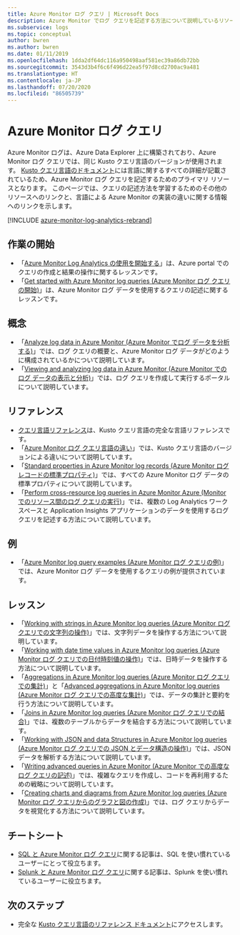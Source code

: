 ```yaml
---
title: Azure Monitor ログ クエリ | Microsoft Docs
description: Azure Monitor でログ クエリを記述する方法について説明しているリソースへの参照。
ms.subservice: logs
ms.topic: conceptual
author: bwren
ms.author: bwren
ms.date: 01/11/2019
ms.openlocfilehash: 1dda2df64dc116a950498aaf581ec39a86db72bb
ms.sourcegitcommit: 3543d3b4f6c6f496d22ea5f97d8cd2700ac9a481
ms.translationtype: HT
ms.contentlocale: ja-JP
ms.lasthandoff: 07/20/2020
ms.locfileid: "86505739"
---
```

# <a name="azure-monitor-log-queries"></a>Azure Monitor ログ クエリ

Azure Monitor ログは、Azure Data Explorer 上に構築されており、Azure Monitor ログ クエリでは、同じ Kusto クエリ言語のバージョンが使用されます。 [Kusto クエリ言語のドキュメント](/azure/kusto/query)には言語に関するすべての詳細が記載されているため、Azure Monitor ログ クエリを記述するためのプライマリ リソースとなります。 このページでは、クエリの記述方法を学習するためのその他のリソースへのリンクと、言語による Azure Monitor の実装の違いに関する情報へのリンクを示します。

[!INCLUDE [azure-monitor-log-analytics-rebrand](../../../includes/azure-monitor-log-analytics-rebrand.md)]

## <a name="getting-started"></a>作業の開始

- 「[Azure Monitor Log Analytics の使用を開始する](get-started-portal.md)」は、Azure portal でのクエリの作成と結果の操作に関するレッスンです。
- 「[Get started with Azure Monitor log queries (Azure Monitor ログ クエリの開始)](get-started-queries.md)」は、Azure Monitor ログ データを使用するクエリの記述に関するレッスンです。

## <a name="concepts"></a>概念

- 「[Analyze log data in Azure Monitor (Azure Monitor でログ データを分析する)](../../azure-monitor/log-query/log-query-overview.md)」では、ログ クエリの概要と、Azure Monitor ログ データがどのように構成されているかについて説明しています。
- 「[Viewing and analyzing log data in Azure Monitor (Azure Monitor でのログ データの表示と分析)](./log-query-overview.md)」では、ログ クエリを作成して実行するポータルについて説明しています。

## <a name="reference"></a>リファレンス

- [クエリ言語リファレンス](/azure/kusto/query)は、Kusto クエリ言語の完全な言語リファレンスです。
- 「[Azure Monitor ログ クエリ言語の違い](data-explorer-difference.md)」では、Kusto クエリ言語のバージョンによる違いについて説明しています。
- 「[Standard properties in Azure Monitor log records (Azure Monitor ログ レコードの標準プロパティ)](../../azure-monitor/platform/log-standard-properties.md)」では、すべての Azure Monitor ログ データの標準プロパティについて説明しています。
- 「[Perform cross-resource log queries in Azure Monitor Azure (Monitor でのリソース間のログ クエリの実行)](../../azure-monitor/log-query/cross-workspace-query.md)」では、複数の Log Analytics ワークスペースと Application Insights アプリケーションのデータを使用するログ クエリを記述する方法について説明しています。

## <a name="examples"></a>例

- 「[Azure Monitor log query examples (Azure Monitor ログ クエリの例)](examples.md)」では、Azure Monitor ログ データを使用するクエリの例が提供されています。

## <a name="lessons"></a>レッスン

- 「[Working with strings in Azure Monitor log queries (Azure Monitor ログ クエリでの文字列の操作)](string-operations.md)」では、文字列データを操作する方法について説明しています。
- 「[Working with date time values in Azure Monitor log queries (Azure Monitor ログ クエリでの日付時刻値の操作)](datetime-operations.md)」では、日時データを操作する方法について説明しています。
- 「[Aggregations in Azure Monitor log queries (Azure Monitor ログ クエリでの集計)](aggregations.md)」と「[Advanced aggregations in Azure Monitor log queries (Azure Monitor ログ クエリでの高度な集計)](advanced-aggregations.md)」では、データの集計と要約を行う方法について説明しています。
- 「[Joins in Azure Monitor log queries (Azure Monitor ログ クエリでの結合)](joins.md)」では、複数のテーブルからデータを結合する方法について説明しています。
- 「[Working with JSON and data Structures in Azure Monitor log queries (Azure Monitor ログ クエリでの JSON とデータ構造の操作)](json-data-structures.md)」では、JSON データを解析する方法について説明しています。
- 「[Writing advanced queries in Azure Monitor (Azure Monitor での高度なログ クエリの記述)](advanced-query-writing.md)」では、複雑なクエリを作成し、コードを再利用するための戦略について説明しています。
- 「[Creating charts and diagrams from Azure Monitor log queries (Azure Monitor ログ クエリからのグラフと図の作成)](charts.md)」では、ログ クエリからデータを視覚化する方法について説明しています。

## <a name="cheatsheets"></a>チートシート

- [SQL と Azure Monitor ログ クエリ](sql-cheatsheet.md)に関する記事は、SQL を使い慣れているユーザーにとって役立ちます。
- [Splunk と Azure Monitor ログ クエリ](splunk-cheatsheet.md)に関する記事は、Splunk を使い慣れているユーザーに役立ちます。

## <a name="next-steps"></a>次のステップ

- 完全な [Kusto クエリ言語のリファレンス ドキュメント](/azure/kusto/query/)にアクセスします。
